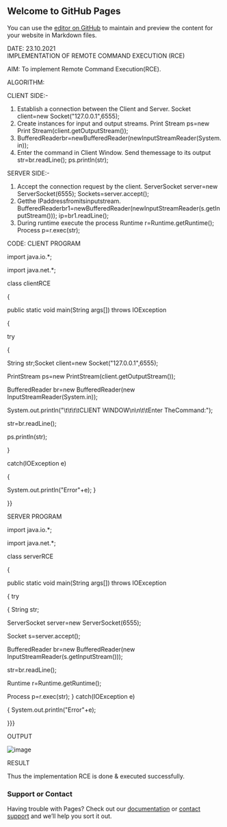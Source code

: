 ## Welcome to GitHub Pages

You can use the [editor on GitHub](https://github.com/JBBS7/RCE-jbbs/edit/main/README.md) to maintain and preview the content for your website in Markdown files.

DATE: 23.10.2021      
IMPLEMENTATION OF REMOTE COMMAND EXECUTION (RCE)

AIM:
To implement Remote Command Execution(RCE). 

ALGORITHM:

CLIENT SIDE:-

1. Establish a connection between the Client and Server.
Socket client=new Socket("127.0.0.1",6555);
2. Create instances for input and output streams.
Print Stream ps=new Print Stream(client.getOutputStream());
3. BufferedReaderbr=newBufferedReader(newInputStreamReader(System.in));
4. Enter the command in Client Window.
Send themessage to its output
str=br.readLine();
ps.println(str);

SERVER SIDE:-

1. Accept the connection request by the client.
ServerSocket server=new ServerSocket(6555);
Sockets=server.accept();
2. Getthe IPaddressfromitsinputstream.
BufferedReaderbr1=newBufferedReader(newInputStreamReader(s.getInputStream()));
ip=br1.readLine();
3. During runtime execute the process
Runtime r=Runtime.getRuntime();
Process p=r.exec(str);

CODE:
CLIENT PROGRAM

import java.io.*;

import java.net.*; 

class clientRCE

{

public static void main(String args[]) throws IOException

{

try

{

String str;Socket client=new Socket("127.0.0.1",6555);

PrintStream ps=new PrintStream(client.getOutputStream());

BufferedReader br=new BufferedReader(new InputStreamReader(System.in));

System.out.println("\t\t\t\tCLIENT WINDOW\n\n\t\tEnter TheCommand:");

str=br.readLine();

ps.println(str);

}

catch(IOException e)

{

System.out.println("Error"+e); }

}}


SERVER PROGRAM

import java.io.*;

import java.net.*;

class serverRCE

{

public static void main(String args[]) throws IOException

{
 try
 
{
String str;

ServerSocket server=new ServerSocket(6555);

Socket s=server.accept();

BufferedReader br=new BufferedReader(new InputStreamReader(s.getInputStream()));

str=br.readLine();

Runtime r=Runtime.getRuntime();

Process p=r.exec(str);
}
catch(IOException e)

{
System.out.println("Error"+e);

}}}



OUTPUT

![image](https://user-images.githubusercontent.com/94218612/142985144-97016561-0063-4f9d-ac50-2130e0dc4426.png)

RESULT

Thus the implementation RCE is done & executed successfully.


### Support or Contact

Having trouble with Pages? Check out our [documentation](https://docs.github.com/categories/github-pages-basics/) or [contact support](https://support.github.com/contact) and we’ll help you sort it out.
